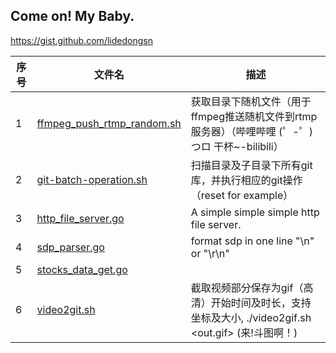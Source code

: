 ## Come on! My Baby.
https://gist.github.com/lidedongsn

| 序号 | 文件名                                                       | 描述                                                         |
| ---- | ------------------------------------------------------------ | ------------------------------------------------------------ |
| 1    | [ffmpeg_push_rtmp_random.sh](https://github.com/lidedongsn/awesome-scripts/blob/master/ffmpeg_push_rtmp_random.sh) | 获取目录下随机文件（用于ffmpeg推送随机文件到rtmp服务器）（哔哩哔哩 (゜-゜)つロ 干杯~-bilibili） |
| 2    | [git-batch-operation.sh](https://github.com/lidedongsn/awesome-scripts/blob/master/git-batch-operation.sh) | 扫描目录及子目录下所有git库，并执行相应的git操作（reset for example） |
| 3    | [http_file_server.go](https://github.com/lidedongsn/awesome-scripts/blob/master/http_file_server.go) | A simple simple simple http file server.                     |
| 4    | [sdp_parser.go](https://github.com/lidedongsn/awesome-scripts/blob/master/sdp_parser.go) | format sdp in one line "\n" or "\r\n"                        |
| 5    | [stocks_data_get.go](https://github.com/lidedongsn/awesome-scripts/blob/master/stocks_data_get.go) |                                                              |
| 6    | [video2git.sh](https://github.com/lidedongsn/awesome-scripts/blob/master/video2git.sh) | 截取视频部分保存为gif（高清）开始时间及时长，支持坐标及大小, ./video2gif.sh <videofile> <out.gif> (来!斗图啊！) |

